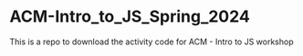 # ACM-Intro_to_JS_Spring_2024

This is a repo to download the activity code for ACM - Intro to JS workshop
